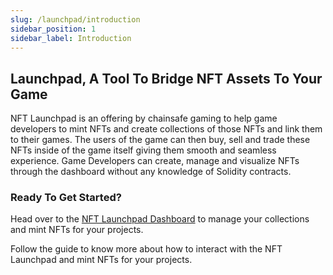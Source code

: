 ```yaml
---
slug: /launchpad/introduction
sidebar_position: 1
sidebar_label: Introduction
---
```


## Launchpad, A Tool To Bridge NFT Assets To Your Game

NFT Launchpad is an offering by chainsafe gaming to help game developers to mint NFTs and create collections of those NFTs and link them to their games.
The users of the game can then buy, sell and trade these NFTs inside of the game itself giving them smooth and seamless experience. 
Game Developers can create, manage and visualize NFTs through the dashboard without any knowledge of Solidity contracts.


### Ready To Get Started?

Head over to the [NFT Launchpad Dashboard](https://dashboard.gaming.chainsafe.io/nfts/entry) to manage your collections and mint NFTs for your projects.

Follow the guide to know more about how to interact with the NFT Launchpad and mint NFTs for your projects.